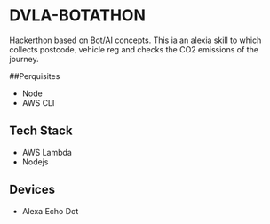 # DVLA-BOTATHON
Hackerthon based on Bot/AI concepts. This ia an alexia skill to which collects postcode, vehicle reg and checks the CO2 emissions of the journey. 

##Perquisites 
- Node
- AWS CLI


## Tech Stack
- AWS Lambda
- Nodejs

## Devices
- Alexa Echo Dot

